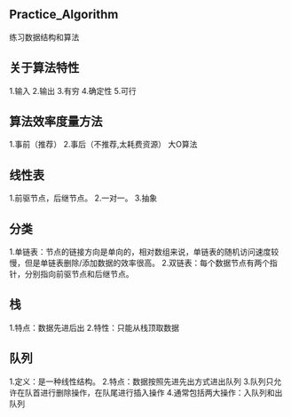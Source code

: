 ## Practice_Algorithm
练习数据结构和算法
## 关于算法特性
1.输入
2.输出
3.有穷
4.确定性
5.可行
## 算法效率度量方法
1.事前（推荐）
2.事后（不推荐,太耗费资源）
大O算法
## 线性表
1.前驱节点，后继节点。
2.一对一。
3.抽象
## 分类
1.单链表：节点的链接方向是单向的，相对数组来说，单链表的随机访问速度较慢，但是单链表删除/添加数据的效率很高。
2.双链表：每个数据节点有两个指针，分别指向前驱节点和后继节点。
## 栈
1.特点：数据先进后出
2.特性：只能从栈顶取数据
## 队列
1.定义：是一种线性结构。
2.特点：数据按照先进先出方式进出队列
3.队列只允许在队首进行删除操作，在队尾进行插入操作
4.通常包括两大操作：入队列和出队列
